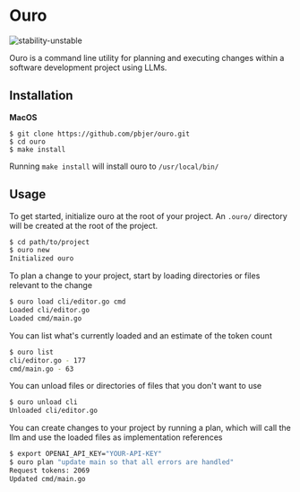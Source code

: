 # Ouro
![stability-unstable](https://img.shields.io/badge/stability-unstable-red.svg)

Ouro is a command line utility for planning and executing changes within a software development project using LLMs.

## Installation
**MacOS**
```shell
$ git clone https://github.com/pbjer/ouro.git
$ cd ouro
$ make install
```
Running `make install` will install ouro to `/usr/local/bin/`

## Usage
To get started, initialize ouro at the root of your project. An `.ouro/` directory will be created at the root of the project.
```bash
$ cd path/to/project
$ ouro new
Initialized ouro
```
To plan a change to your project, start by loading directories or files relevant to the change
```bash
$ ouro load cli/editor.go cmd
Loaded cli/editor.go
Loaded cmd/main.go
```
You can list what's currently loaded and an estimate of the token count
```bash
$ ouro list
cli/editor.go - 177
cmd/main.go - 63
```
You can unload files or directories of files that you don't want to use
```bash
$ ouro unload cli
Unloaded cli/editor.go
```
You can create changes to your project by running a plan, which will call the llm and use the loaded files as implementation references 
```bash
$ export OPENAI_API_KEY="YOUR-API-KEY"
$ ouro plan "update main so that all errors are handled"
Request tokens: 2069
Updated cmd/main.go
```
